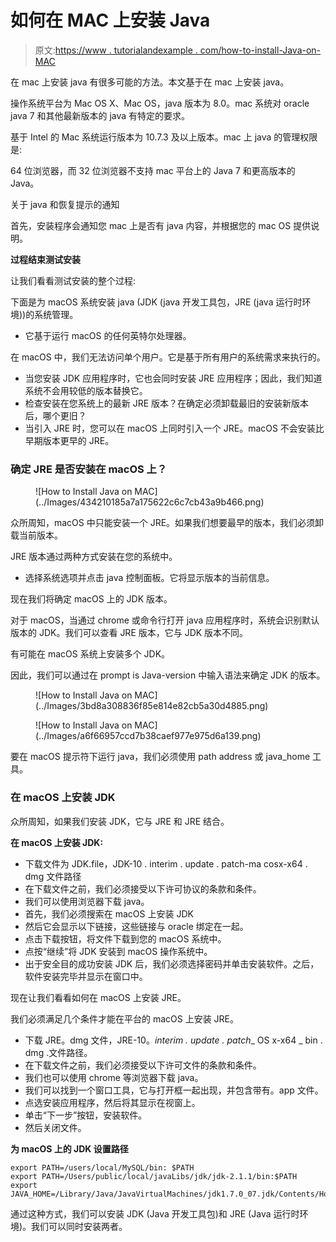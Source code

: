 # 如何在 MAC 上安装 Java

> 原文:[https://www . tutorialandexample . com/how-to-install-Java-on-MAC](https://www.tutorialandexample.com/how-to-install-java-on-mac)

在 mac 上安装 java 有很多可能的方法。本文基于在 mac 上安装 java。

操作系统平台为 Mac OS X、Mac OS，java 版本为 8.0。mac 系统对 oracle java 7 和其他最新版本的 java 有特定的要求。

基于 Intel 的 Mac 系统运行版本为 10.7.3 及以上版本。mac 上 java 的管理权限是:

64 位浏览器，而 32 位浏览器不支持 mac 平台上的 Java 7 和更高版本的 Java。

关于 java 和恢复提示的通知

首先，安装程序会通知您 mac 上是否有 java 内容，并根据您的 mac OS 提供说明。

**过程结束测试安装**

让我们看看测试安装的整个过程:

下面是为 macOS 系统安装 java (JDK (java 开发工具包，JRE (java 运行时环境))的系统管理。

*   它基于运行 macOS 的任何英特尔处理器。

在 macOS 中，我们无法访问单个用户。它是基于所有用户的系统需求来执行的。

*   当您安装 JDK 应用程序时，它也会同时安装 JRE 应用程序；因此，我们知道系统不会用较低的版本替换它。
*   检查安装在您系统上的最新 JRE 版本？在确定必须卸载最旧的安装新版本后，哪个更旧？
*   当引入 JRE 时，您可以在 macOS 上同时引入一个 JRE。macOS 不会安装比早期版本更早的 JRE。

### 确定 JRE 是否安装在 macOS 上？

<figure class="wp-block-image">![How to Install Java on MAC](../Images/434210185a7a175622c6c7cb43a9b466.png)</figure>

众所周知，macOS 中只能安装一个 JRE。如果我们想要最早的版本，我们必须卸载当前版本。

JRE 版本通过两种方式安装在您的系统中。

*   选择系统选项并点击 java 控制面板。它将显示版本的当前信息。

现在我们将确定 macOS 上的 JDK 版本。

对于 macOS，当通过 chrome 或命令行打开 java 应用程序时，系统会识别默认版本的 JDK。我们可以查看 JRE 版本，它与 JDK 版本不同。

有可能在 macOS 系统上安装多个 JDK。

因此，我们可以通过在 prompt is Java-version 中输入语法来确定 JDK 的版本。

<figure class="wp-block-image">![How to Install Java on MAC](../Images/3bd8a308836f85e814e82cb5a30d4885.png)</figure>

<figure class="wp-block-image">![How to Install Java on MAC](../Images/a6f66957ccd7b38caef977e975d6a139.png)</figure>

要在 macOS 提示符下运行 java，我们必须使用 path address 或 java_home 工具。

### 在 macOS 上安装 JDK

众所周知，如果我们安装 JDK，它与 JRE 和 JRE 结合。

**在 macOS 上安装 JDK:**

*   下载文件为 JDK.file，JDK-10 . interim . update . patch-ma cosx-x64 . dmg 文件路径
*   在下载文件之前，我们必须接受以下许可协议的条款和条件。
*   我们可以使用浏览器下载 java。
*   首先，我们必须搜索在 macOS 上安装 JDK
*   然后它会显示以下链接，这些链接与 oracle 绑定在一起。
*   点击下载按钮，将文件下载到您的 macOS 系统中。
*   点按“继续”将 JDK 安装到 macOS 操作系统中。
*   出于安全目的成功安装 JDK 后，我们必须选择密码并单击安装软件。之后，软件安装完毕并显示在窗口中。

现在让我们看看如何在 macOS 上安装 JRE。

我们必须满足几个条件才能在平台的 macOS 上安装 JRE。

*   下载 JRE。dmg 文件，JRE-10。*interim . update . patch*_ OS x-x64 _ bin . dmg .文件路径。
*   在下载文件之前，我们必须接受以下许可文件的条款和条件。
*   我们也可以使用 chrome 等浏览器下载 java。
*   我们可以找到一个窗口工具，它与打开框一起出现，并包含带有。app 文件。
*   点选安装应用程序，然后将其显示在视窗上。
*   单击“下一步”按钮，安装软件。
*   然后关闭文件。

**为 macOS 上的 JDK 设置路径**

```
export PATH=/users/local/MySQL/bin: $PATH
export PATH=/Users/public/local/javaLibs/jdk/jdk-2.1.1/bin:$PATH
export JAVA_HOME=/Library/Java/JavaVirtualMachines/jdk1.7.0_07.jdk/Contents/Home 
```

通过这种方式，我们可以安装 JDK (Java 开发工具包)和 JRE (Java 运行时环境)。我们可以同时安装两者。